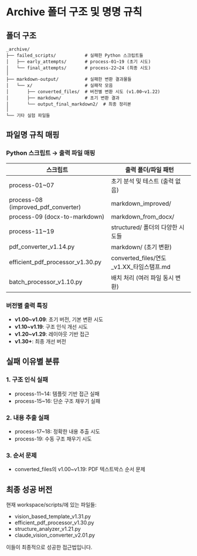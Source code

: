 # Archive 폴더 구조 및 명명 규칙

## 폴더 구조

```
_archive/
├── failed_scripts/           # 실패한 Python 스크립트들
│   ├── early_attempts/       # process-01~19 (초기 시도)
│   └── final_attempts/       # process-22~24 (최종 시도)
│
├── markdown-output/          # 실패한 변환 결과물들
│   └── x/                    # 실패작 모음
│       ├── converted_files/  # 버전별 변환 시도 (v1.00~v1.22)
│       ├── markdown/         # 초기 변환 결과
│       └── output_final_markdown2/  # 최종 정리본
│
└── 기타 실험 파일들
```

## 파일명 규칙 매핑

### Python 스크립트 → 출력 파일 매핑

| 스크립트 | 출력 폴더/파일 패턴 |
|---------|------------------|
| process-01~07 | 초기 분석 및 테스트 (출력 없음) |
| process-08 (improved_pdf_converter) | markdown_improved/ |
| process-09 (docx-to-markdown) | markdown_from_docx/ |
| process-11~19 | structured/ 폴더의 다양한 시도들 |
| pdf_converter_v1.14.py | markdown/ (초기 변환) |
| efficient_pdf_processor_v1.30.py | converted_files/연도_v1.XX_타임스탬프.md |
| batch_processor_v1.10.py | 배치 처리 (여러 파일 동시 변환) |

### 버전별 출력 특징

- **v1.00~v1.09**: 초기 버전, 기본 변환 시도
- **v1.10~v1.19**: 구조 인식 개선 시도
- **v1.20~v1.29**: 레이아웃 기반 접근
- **v1.30+**: 최종 개선 버전

## 실패 이유별 분류

### 1. 구조 인식 실패
- process-11~14: 템플릿 기반 접근 실패
- process-15~16: 단순 구조 채우기 실패

### 2. 내용 추출 실패
- process-17~18: 정확한 내용 추출 시도
- process-19: 수동 구조 채우기 시도

### 3. 순서 문제
- converted_files의 v1.00~v1.19: PDF 텍스트박스 순서 문제

## 최종 성공 버전

현재 workspace/scripts/에 있는 파일들:
- vision_based_template_v1.31.py
- efficient_pdf_processor_v1.30.py
- structure_analyzer_v1.21.py
- claude_vision_converter_v2.01.py

이들이 최종적으로 성공한 접근법입니다.